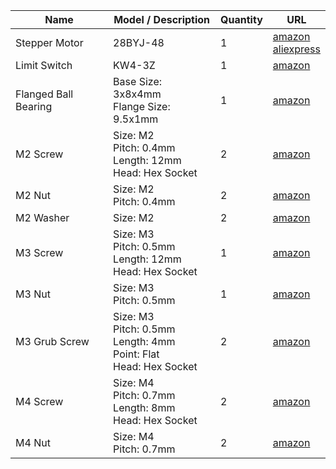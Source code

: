 | Name                 | Model / Description                                                          | Quantity | URL                                            |
|----------------------|------------------------------------------------------------------------------|----------|------------------------------------------------|
| Stepper Motor        | 28BYJ-48                                                                     | 1        | [amazon](https://www.amazon.com/dp/B01CP18J4A)<br>[aliexpress](https://www.aliexpress.com/item/4000413471938.html) |
| Limit Switch         | KW4-3Z                                                                       | 1        | [amazon](https://www.amazon.com/dp/B088QTFZQG) |
| Flanged Ball Bearing | Base Size: 3x8x4mm<br>Flange Size: 9.5x1mm                                   | 1        | [amazon](https://www.amazon.com/dp/B07Z3D32WJ) |
| M2 Screw             | Size: M2<br>Pitch: 0.4mm<br>Length: 12mm<br>Head: Hex Socket                 | 2        | [amazon](https://www.amazon.com/dp/B08837PT6F) |
| M2 Nut               | Size: M2<br>Pitch: 0.4mm                                                     | 2        | [amazon](https://www.amazon.com/dp/B08837PT6F) |
| M2 Washer            | Size: M2                                                                     | 2        | [amazon](https://www.amazon.com/dp/B08837PT6F) |
| M3 Screw             | Size: M3<br>Pitch: 0.5mm<br>Length: 12mm<br>Head: Hex Socket                 | 1        | [amazon](https://www.amazon.com/dp/B08837PT6F) |
| M3 Nut               | Size: M3<br>Pitch: 0.5mm                                                     | 1        | [amazon](https://www.amazon.com/dp/B08837PT6F) |
| M3 Grub Screw        | Size: M3<br>Pitch: 0.5mm<br>Length: 4mm<br>Point: Flat<br>Head: Hex Socket   | 2        | [amazon](https://www.amazon.com/dp/B07X22955T) |
| M4 Screw             | Size: M4<br>Pitch: 0.7mm<br>Length: 8mm<br>Head: Hex Socket                  | 2        | [amazon](https://www.amazon.com/dp/B08837PT6F) |
| M4 Nut               | Size: M4<br>Pitch: 0.7mm                                                     | 2        | [amazon](https://www.amazon.com/dp/B08837PT6F) |
